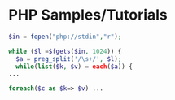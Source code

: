 # PHP Samples/Tutorials

```php
$in = fopen("php://stdin","r");

while ($l =$fgets($in, 1024)) {
  $a = preg_split('/\s+/', $l);
  while(list($k, $v) = each($a)) {
...
```
```php
foreach($c as $k=> $v) ...
```
